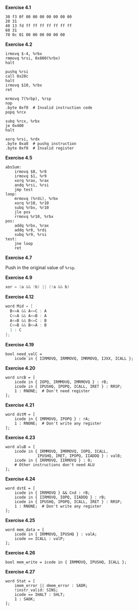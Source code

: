 **Exercise 4.1**

```
30 f3 0f 00 00 00 00 00 00 00
20 31
40 13 fd ff ff ff ff ff ff ff
60 31
70 0c 01 00 00 00 00 00 00
```



**Exercise 4.2**

```assembly
irmovq $-4, %rbx
rmmovq %rsi, 0x800(%rbx)
halt

pushq %rsi
call 0x20c
halt
irmovq $10, %rbx
ret

mrmovq 7(%rbp), %rsp
nop
.byte 0xf0	# Invalid instruction code
popq %rcx

subq %rcx, %rbx
je 0x400
halt

xorq %rsi, %rdx
.byte 0xa0	# pushq instruction
.byte 0xf0	# Invalid register
```



**Exercise 4.5**

```assembly
absSum:
	irmovq $8, %r8
	irmovq $1, %r9
	xorq %rax, %rax
	andq %rsi, %rsi
	jmp test
loop:
	mrmovq (%rdi), %rbx
	xorq %r10, %r10
	subq %rbx, %r10
	jle pos
	rrmovq %r10, %rbx
pos:
	addq %rbx, %rax
	addq %r8, %rdi
	subq %r9, %rsi
test:
	jne loop
	ret
```



**Exercise 4.7**

Push in the original value of ```%rsp```.



**Exercise 4.9**

```c
xor = (a && !b) || (!a && b)
```



**Exercise 4.12**

```c
word Mid = [
  B<=A && A<=C : A
  C<=A && A<=B : A
  A<=B && B<=C : B
  C<=B && B<=A : B
  1 : C
];
```





**Exercise 4.19**

```
bool need_valC =
	icode in { IIRMOVQ, IRMMOVQ, IMRMOVQ, IJXX, ICALL };
```



**Exercise 4.20**

```
word srcB = [
	icode in { IOPQ, IRMMOVQ, IMRMOVQ } : rB;
	icode in { IPUSHQ, IPOPQ, ICALL, IRET } : RRSP;
	1 : RNONE;  # Don't need register
];
```



**Exercise 4.21**

```
word dstM = [
	icode in { IMRMOVQ, IPOPQ } : rA;
	1 : RNONE;  # Don't write any register
];
```





**Exercise 4.23**

```
word aluB = [
	icode in { IRMMOVQ, IMRMOVQ, IOPQ, ICALL, 
		      IPUSHQ, IRET, IPOPQ, IIADDQ } : valB;
	icode in { IRRMOVQ, IIRMOVQ } : 0;
	# Other instructions don't need ALU
];
```



**Exercise 4.24**

```
word dstE = [
	icode in { IRRMOVQ } && Cnd : rB;
	icode in { IIRMOVQ, IOPQ, IIADDQ } : rB;
	icode in { IPUSHQ, IPOPQ, ICALL, IRET } : RRSP;
	1 : RNONE;  # Don't write any register
];
```



**Exercise 4.25**

```
word mem_data = [
	icode in { IRMMOVQ, IPUSHQ } : valA;
	icode == ICALL : valP;
];
```



**Exercise 4.26**

```
bool mem_write = icode in { IRMMOVQ, IPUSHQ, ICALL };
```



**Exercise 4.27**

```
word Stat = [
	imem_error || dmem_error : SADR;
	!instr_valid: SINS;
	icode == IHALT : SHLT;
	1 : SAOK;
];
```


